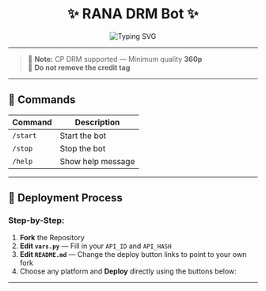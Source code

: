 <h1 align="center">
  ✨ RANA DRM Bot ✨
</h1>

<p align="center">
  <img src="https://readme-typing-svg.herokuapp.com?font=Fira+Code&size=18&pause=1000&color=00F7FF&center=true&vCenter=true&width=435&lines=Welcome+to+DRM+Bot+by+@nikhil.saini.khe" alt="Typing SVG" />
</p>

---

> 🔐 **Note:** CP DRM supported — Minimum quality **360p**  
> 🚫 **Do not remove the credit tag**

---

## 📜 Commands

| Command | Description |
|---------|-------------|
| `/start` | Start the bot |
| `/stop`  | Stop the bot |
| `/help`  | Show help message |

---

## 🚀 Deployment Process

### Step-by-Step:
1. **Fork** the Repository  
2. **Edit `vars.py`** — Fill in your `API_ID` and `API_HASH`  
3. **Edit `README.md`** — Change the deploy button links to point to your own fork  
4. Choose any platform and **Deploy** directly using the buttons below:

---
